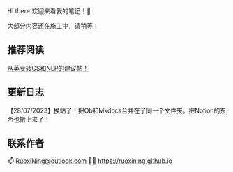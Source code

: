 Hi there 欢迎来看我的笔记！👋

大部分内容还在施工中，请稍等！


## 推荐阅读

[从英专转CS和NLP的建议帖！](ZJU%20English%20Major%20to%20CS&NLP.md)



## 更新日志

【28/07/2023】换站了！把Ob和Mkdocs合并在了同一个文件夹。把Notion的东西也搬上来了！



## 联系作者

📫 RuoxiNing@outlook.com
🧑‍💻 https://ruoxining.github.io
